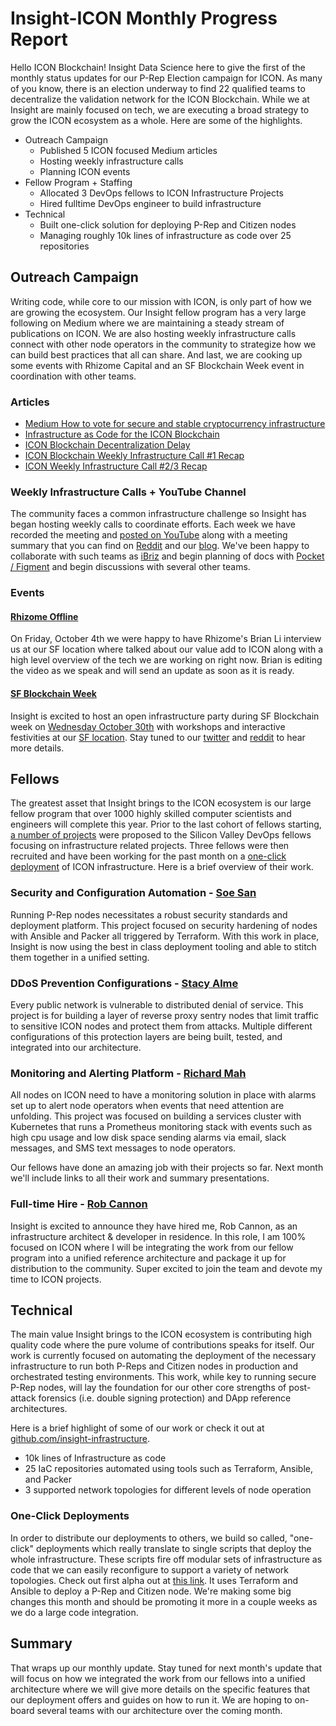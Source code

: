 ﻿# Insight-ICON Monthly Progress Report 

Hello ICON Blockchain!  Insight Data Science here to give the first of the monthly status updates for our P-Rep Election campaign for ICON.  As many of you know, there is an election underway to find 22 qualified teams to decentralize the validation network for the ICON Blockchain.  While we at Insight are mainly focused on tech, we are executing a broad strategy to grow the ICON ecosystem as a whole.  Here are some of the highlights. 

- Outreach Campaign 
    - Published 5 ICON focused Medium articles 
    - Hosting weekly infrastructure calls 
    - Planning ICON events 
- Fellow Program + Staffing  
    - Allocated 3 DevOps fellows to ICON Infrastructure Projects  
    - Hired fulltime DevOps engineer to build infrastructure
- Technical 
    - Built one-click solution for deploying P-Rep and Citizen nodes 
    - Managing roughly 10k lines of infrastructure as code over 25 repositories 


## Outreach Campaign 

Writing code, while core to our mission with ICON, is only part of how we are growing the ecosystem.  Our Insight fellow program has a very large following on Medium where we are maintaining a steady stream of publications on ICON.  We are also hosting weekly infrastructure calls connect with other node operators in the community to strategize how we can build best practices that all can share.  And last, we are cooking up some events with Rhizome Capital and an SF Blockchain Week event in coordination with other teams. 

### Articles 

- [Medium How to vote for secure and stable cryptocurrency infrastructure](https://blog.insightdatascience.com/insight-icon-voting-f863b7323a25)
- [Infrastructure as Code for the ICON Blockchain](https://blog.insightdatascience.com/infrastructure-as-code-for-the-icon-blockchain-33fc1a056cf3)
- [ICON Blockchain Decentralization Delay](https://blog.insightdatascience.com/icon-blockchain-decentralization-delay-ceb0c8264fc0?source=friends_link&sk=398b3fcceb89e87b9fa6a73d84bd87d7)
- [ICON Blockchain Weekly Infrastructure Call #1 Recap](https://blog.insightdatascience.com/icon-blockchain-weekly-infrastructure-call-1-recap-a4efbc565914?source=friends_link&sk=5d12dbdd4695dfca4bc0269b130e36b3)
- [ICON Weekly Infrastructure Call #2/3 Recap](https://www.reddit.com/r/helloicon/comments/db3t5n/icon_weekly_infrastructure_call_23_recap/)

### Weekly Infrastructure Calls + YouTube Channel 

The community faces a common infrastructure challenge so Insight has began hosting weekly calls to coordinate efforts.  Each week we have recorded the meeting and [posted on YouTube](https://www.youtube.com/channel/UCMPrlANYbIrpfgtQZQ0w7kw?view_as=subscriber) along with a meeting summary that you can find on [Reddit](https://www.reddit.com/user/insight-icon) and our [blog](https://blog.insight-icon.net/blog/html/index.html).  We've been happy to collaborate with such teams as [iBriz](http://ibriz.ai/) and begin planning of docs with [Pocket / Figment](https://p-rep.community/pocket-figment/) and begin discussions with several other teams. 

### Events 

#### [Rhizome Offline](https://www.youtube.com/channel/UCTrh0D9A2KhEQ9DinSqakWQ)
On Friday, October 4th we were happy to have Rhizome's Brian Li interview us at our SF location where talked about our value add to ICON along with a high level overview of the tech we are working on right now.  Brian is editing the video as we speak and will send an update as soon as it is ready. 

#### [SF Blockchain Week]()

Insight is excited to host an open infrastructure party during SF Blockchain week on [Wednesday October 30th]() with workshops and interactive festivities at our [SF location](https://www.google.com/maps/place/500+3rd+St,+San+Francisco,+CA+94107/@37.7808204,-122.397855,17z/data=!3m1!4b1!4m5!3m4!1s0x80858078ccf4d77f:0xea8dde66a1b86f2!8m2!3d37.7808162!4d-122.3956663).  Stay tuned to our [twitter]() and [reddit]() to hear more details. 

## Fellows 

The greatest asset that Insight brings to the ICON ecosystem is our large fellow program that over 1000 highly skilled computer scientists and engineers will complete this year.  Prior to the last cohort of fellows starting, [a number of projects](https://docs.insight-icon.net/teams/insight/insight-icon-project-seeds/index-project-seeds.html) were proposed to the Silicon Valley DevOps fellows focusing on infrastructure related projects. Three fellows were then recruited and have been working for the past month on a [one-click deployment]() of ICON infrastructure.  Here is a brief overview of their work. 

### Security and Configuration Automation - [Soe San](https://www.linkedin.com/in/soe-san-win/)

Running P-Rep nodes necessitates a robust security standards and deployment platform.  This project focused on security hardening of nodes with Ansible and Packer all triggered by Terraform.  With this work in place, Insight is now using the best in class deployment tooling and able to stitch them together in a unified setting. 

### DDoS Prevention Configurations - [Stacy Alme](https://www.linkedin.com/in/stacyalme/)

Every public network is vulnerable to distributed denial of service.  This project is for building a layer of reverse proxy sentry nodes that limit traffic to sensitive ICON nodes and protect them from attacks.  Multiple different configurations of this protection layers are being built, tested, and integrated into our architecture. 

### Monitoring and Alerting Platform - [Richard Mah](https://www.linkedin.com/in/richardmah/) 

All nodes on ICON need to have a monitoring solution in place with alarms set up to alert node operators when events that need attention are unfolding.  This project was focused on building a services cluster with Kubernetes that runs a Prometheus monitoring stack with events such as high cpu usage and low disk space sending alarms via email, slack messages, and SMS text messages to node operators.  

Our fellows have done an amazing job with their projects so far.  Next month we'll include links to all their work and summary presentations.

### Full-time Hire - [Rob Cannon](https://www.linkedin.com/in/rob-cannon-21571317/)

Insight is excited to announce they have hired me, Rob Cannon, as an infrastructure architect & developer in residence.  In this role, I am 100% focused on ICON where I will be integrating the work from our fellow program into a unified reference architecture and package it up for distribution to the community.  Super excited to join the team and devote my time to ICON projects. 

## Technical 

The main value Insight brings to the ICON ecosystem is contributing high quality code where the pure volume of contributions speaks for itself.   Our work is currently focused on automating the deployment of the necessary infrastructure to run both P-Reps and Citizen nodes in production and orchestrated testing environments.  This work, while key to running secure P-Rep nodes, will lay the foundation for our other core strengths of post-attack forensics (i.e. double signing protection) and DApp reference architectures.

Here is a brief highlight of some of our work or check it out at [github.com/insight-infrastructure](github.com/insight-infrastructure).
- 10k lines of Infrastructure as code
- 25 IaC repositories automated using tools such as Terraform, Ansible, and Packer 
- 3 supported network topologies for different levels of node operation 

### One-Click Deployments

In order to distribute our deployments to others, we build so called, "one-click" deployments which really translate to single scripts that deploy the whole infrastructure.  These scripts fire off modular sets of infrastructure as code that we can easily reconfigure to support a variety of network topologies. Check out first alpha out at [this link](). It uses Terraform and Ansible to deploy a P-Rep and Citizen node.  We're making some big changes this month and should be promoting it more in a couple weeks as we do a large code integration.  

## Summary 

That wraps up our monthly update.  Stay tuned for next month's update that will focus on how we integrated the work from our fellows into a unified architecture where we will give more details on the specific features that our deployment offers and guides on how to run it.  We are hoping to on-board several teams with our architecture over the coming month.
